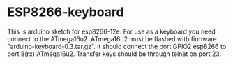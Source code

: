 # ESP8266-keyboard
This is arduino sketch for esp8266-12e. For use as a keyboard you need connect to the ATmega16u2.
ATmega16u2 must be flashed with firmware "arduino-keyboard-0.3.tar.gz".
it should connect the port GPIO2 esp8266 to port 8(rx) ATmega16u2.
Transfer keys should be through telnet on port 23.
